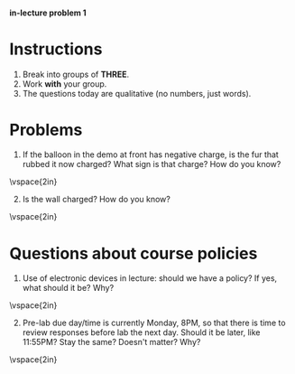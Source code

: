 #### in-lecture problem 1

# Instructions

1. Break into groups of **THREE**.
3. Work **with** your group.
4. The questions today are qualitative (no numbers, just words).

# Problems

1. If the balloon in the demo at front has negative charge, is the fur that rubbed it now charged? What sign is that charge? How do you know?


\vspace{2in}




2. Is the wall charged? How do you know?


\vspace{2in}





# Questions about course policies

1. Use of electronic devices in lecture: should we have a policy? If yes, what should it be? Why?




\vspace{2in}


2. Pre-lab due day/time is currently Monday, 8PM, so that there is time to review responses before  lab the next day. Should it be later, like 11:55PM? Stay the same? Doesn't matter? Why?

\vspace{2in}

